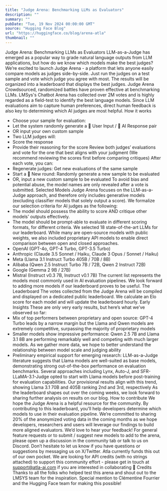 ```yaml
---
title: "Judge Arena: Benchmarking LLMs as Evaluators"
description: ""
summary: ""
pubDate: "Tue, 19 Nov 2024 00:00:00 GMT"
source: "Hugging Face Blog"
url: "https://huggingface.co/blog/arena-atla"
thumbnail: ""
---
```


Judge Arena: Benchmarking LLMs as Evaluators
LLM-as-a-Judge has emerged as a popular way to grade natural language outputs from LLM applications, but how do we know which models make the best judges?
We’re excited to launch Judge Arena - a platform that lets anyone easily compare models as judges side-by-side. Just run the judges on a test sample and vote which judge you agree with most. The results will be organized into a leaderboard that displays the best judges.
Judge Arena
Crowdsourced, randomized battles have proven effective at benchmarking LLMs. LMSys's Chatbot Arena has collected over 2M votes and is highly regarded as a field-test to identify the best language models. Since LLM evaluations aim to capture human preferences, direct human feedback is also key to determining which AI judges are most helpful.
How it works
- Choose your sample for evaluation:
- Let the system randomly generate a 👩 User Input / 🤖 AI Response pair
- OR input your own custom sample
- Two LLM judges will:
- Score the response
- Provide their reasoning for the score
Review both judges’ evaluations and vote for the one that best aligns with your judgment
(We recommend reviewing the scores first before comparing critiques)
After each vote, you can:
- Regenerate judges: Get new evaluations of the same sample
- Start a 🎲 New round: Randomly generate a new sample to be evaluated
- OR, input a new custom sample to be evaluated
To avoid bias and potential abuse, the model names are only revealed after a vote is submitted.
Selected Models
Judge Arena focuses on the LLM-as-a-Judge approach, and therefore only includes generative models (excluding classifier models that solely output a score). We formalize our selection criteria for AI judges as the following:
- The model should possess the ability to score AND critique other models' outputs effectively.
- The model should be prompt-able to evaluate in different scoring formats, for different criteria.
We selected 18 state-of-the-art LLMs for our leaderboard. While many are open-source models with public weights, we also included proprietary API models to enable direct comparison between open and closed approaches.
- OpenAI (GPT-4o, GPT-4 Turbo, GPT-3.5 Turbo)
- Anthropic (Claude 3.5 Sonnet / Haiku, Claude 3 Opus / Sonnet / Haiku)
- Meta (Llama 3.1 Instruct Turbo 405B / 70B / 8B)
- Alibaba (Qwen 2.5 Instruct Turbo 7B / 72B, Qwen 2 Instruct 72B)
- Google (Gemma 2 9B / 27B)
- Mistral (Instruct v0.3 7B, Instruct v0.1 7B)
The current list represents the models most commonly used in AI evaluation pipelines. We look forward to adding more models if our leaderboard proves to be useful.
The Leaderboard
The votes collected from the Judge Arena will be compiled and displayed on a dedicated public leaderboard. We calculate an Elo score for each model and will update the leaderboard hourly.
Early Insights
These are only very early results, but here’s what we’ve observed so far:
- Mix of top performers between proprietary and open source: GPT-4 Turbo leads by a narrow margin but the Llama and Qwen models are extremely competitive, surpassing the majority of proprietary models
- Smaller models show impressive performance: Qwen 2.5 7B and Llama 3.1 8B are performing remarkably well and competing with much larger models. As we gather more data, we hope to better understand the relationship between model scale and judging ability
- Preliminary empirical support for emerging research: LLM-as-a-Judge literature suggests that Llama models are well-suited as base models, demonstrating strong out-of-the-box performance on evaluation benchmarks. Several approaches including Lynx, Auto-J, and SFR-LLaMA-3.1-Judge opted to start with Llama models before post-training for evaluation capabilities. Our provisional results align with this trend, showing Llama 3.1 70B and 405B ranking 2nd and 3rd, respectively
As the leaderboard shapes out over the coming weeks, we look forward to sharing further analysis on results on our blog.
How to contribute
We hope the Judge Arena is a helpful resource for the community. By contributing to this leaderboard, you’ll help developers determine which models to use in their evaluation pipeline. We’re committed to sharing 20% of the anonymized voting data in the coming months as we hope developers, researchers and users will leverage our findings to build more aligned evaluators.
We’d love to hear your feedback! For general feature requests or to submit / suggest new models to add to the arena, please open up a discussion in the community tab or talk to us on Discord. Don’t hesitate to let us know if you have questions or suggestions by messaging us on X/Twitter.
Atla currently funds this out of our own pocket. We are looking for API credits (with no strings attached) to support this community effort - please get in touch at support@atla-ai.com if you are interested in collaborating 🤗
Credits
Thanks to all the folks who helped test this arena and shout out to the LMSYS team for the inspiration. Special mention to Clémentine Fourrier and the Hugging Face team for making this possible!